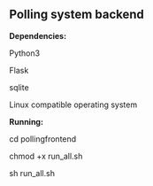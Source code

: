 ## Polling system backend

**Dependencies:**

Python3

Flask

sqlite

Linux compatible operating system




**Running:**

cd pollingfrontend

chmod +x run_all.sh


sh run_all.sh
